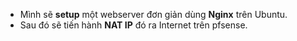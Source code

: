 - Mình sẽ **setup** một webserver đơn giản dùng **Nginx** trên Ubuntu.
- Sau đó sẽ tiến hành **NAT IP** đó ra Internet trên pfsense.








